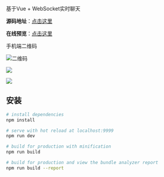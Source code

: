 基于Vue + WebSocket实时聊天


**源码地址**：[点击这里](https://github.com/xjh22222228/Vue-WebSocket-Chat)

**在线预览**：[点击这里](http://chat.xiejiahe.com/)

手机端二维码

![二维码](https://raw.githubusercontent.com/xjh22222228/Vue-WebSocket-Chat/master/static/images/preview_qrcode.png)

![](https://raw.githubusercontent.com/xjh22222228/Vue-WebSocket-Chat/master/static/images/preview02.png)

![](https://raw.githubusercontent.com/xjh22222228/Vue-WebSocket-Chat/master/static/images/preview01.png)


## 安装

``` bash
# install dependencies
npm install

# serve with hot reload at localhost:9999
npm run dev

# build for production with minification
npm run build

# build for production and view the bundle analyzer report
npm run build --report
```
